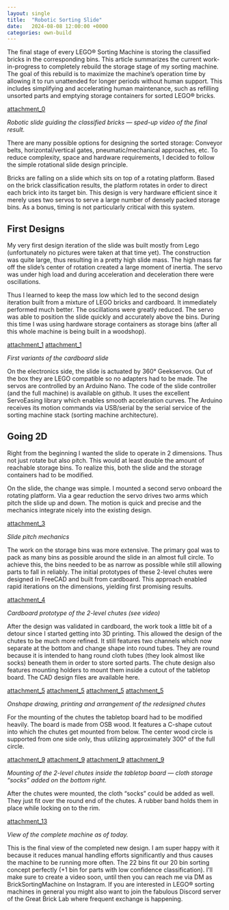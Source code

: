 ```yaml
---
layout: single
title:  "Robotic Sorting Slide"
date:   2024-08-08 12:00:00 +0000
categories: own-build
---
```


The final stage of every LEGO® Sorting Machine is storing the classified bricks in the corresponding bins. This article summarizes the current work-in-progress to completely rebuild the storage stage of my sorting machine. The goal of this rebuild is to maximize the machine’s operation time by allowing it to run unattended for longer periods without human support. This includes simplifying and accelerating human maintenance, such as refilling unsorted parts and emptying storage containers for sorted LEGO® bricks.

[attachment_0](attachment)

*Robotic slide guiding the classified bricks — sped-up video of the final result.*


There are many possible options for designing the sorted storage: Conveyor belts, horizontal/vertical gates, pneumatic/mechanical approaches, etc. To reduce complexity, space and hardware requirements, I decided to follow the simple rotational slide design principle.

Bricks are falling on a slide which sits on top of a rotating platform. Based on the brick classification results, the platform rotates in order to direct each brick into its target bin. This design is very hardware efficient since it merely uses two servos to serve a large number of densely packed storage bins. As a bonus, timing is not particularly critical with this system.

## First Designs

My very first design iteration of the slide was built mostly from Lego (unfortunately no pictures were taken at that time yet). The construction was quite large, thus resulting in a pretty high slide mass. The high mass far off the slide’s center of rotation created a large moment of inertia. The servo was under high load and during acceleration and deceleration there were oscillations.

Thus I learned to keep the mass low which led to the second design iteration built from a mixture of LEGO bricks and cardboard. It immediately performed much better. The oscillations were greatly reduced. The servo was able to position the slide quickly and accurately above the bins. During this time I was using hardware storage containers as storage bins (after all this whole machine is being built in a woodshop).

[attachment_1](attachment)
[attachment_1](attachment)

*First variants of the cardboard slide*

On the electronics side, the slide is actuated by 360° Geekservos. Out of the box they are LEGO compatible so no adapters had to be made. The servos are controlled by an Arduino Nano. The code of the slide controller (and the full machine) is available on github. It uses the excellent ServoEasing library which enables smooth acceleration curves. The Arduino receives its motion commands via USB/serial by the serial service of the sorting machine stack (sorting machine architecture).

## Going 2D

Right from the beginning I wanted the slide to operate in 2 dimensions. Thus not just rotate but also pitch. This would at least double the amount of reachable storage bins. To realize this, both the slide and the storage containers had to be modified.

On the slide, the change was simple. I mounted a second servo onboard the rotating platform. Via a gear reduction the servo drives two arms which pitch the slide up and down. The motion is quick and precise and the mechanics integrate nicely into the existing design.

[attachment_3](attachment)

*Slide pitch mechanics*

The work on the storage bins was more extensive. The primary goal was to pack as many bins as possible around the slide in an almost full circle. To achieve this, the bins needed to be as narrow as possible while still allowing parts to fall in reliably. The initial prototypes of these 2-level chutes were designed in FreeCAD and built from cardboard. This approach enabled rapid iterations on the dimensions, yielding first promising results.

[attachment_4](attachment)

*Cardboard prototype of the 2-level chutes (see video)*

After the design was validated in cardboard, the work took a little bit of a detour since I started getting into 3D printing. This allowed the design of the chutes to be much more refined. It still features two channels which now separate at the bottom and change shape into round tubes. They are round because it is intended to hang round cloth tubes (they look almost like socks) beneath them in order to store sorted parts. The chute design also features mounting holders to mount them inside a cutout of the tabletop board. The CAD design files are available here.

[attachment_5](attachment)
[attachment_5](attachment)
[attachment_5](attachment)
[attachment_5](attachment)

*Onshape drawing, printing and arrangement of the redesigned chutes*

For the mounting of the chutes the tabletop board had to be modified heavily. The board is made from OSB wood. It features a C-shape cutout into which the chutes get mounted from below. The center wood circle is supported from one side only, thus utilizing approximately 300° of the full circle.

[attachment_9](attachment)
[attachment_9](attachment)
[attachment_9](attachment)
[attachment_9](attachment)

*Mounting of the 2-level chutes inside the tabletop board — cloth storage “socks” added on the bottom right.*

After the chutes were mounted, the cloth “socks” could be added as well. They just fit over the round end of the chutes. A rubber band holds them in place while locking on to the rim.

[attachment_13](attachment)

*View of the complete machine as of today.*

This is the final view of the completed new design. I am super happy with it because it reduces manual handling efforts significantly and thus causes the machine to be running more often. The 22 bins fit our 20 bin sorting concept perfectly (+1 bin for parts with low confidence classification). I'll make sure to create a video soon, until then you can reach me via DM as BrickSortingMachine on Instagram. If you are interested in LEGO® sorting machines in general you might also want to join the fabulous Discord server of the Great Brick Lab where frequent exchange is happening.
